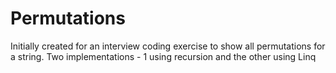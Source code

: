 # Permutations
Initially created for an interview coding exercise to show all permutations for a string.
Two implementations - 1 using recursion and the other using Linq
